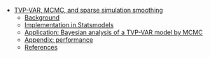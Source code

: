 -   [TVP-VAR, MCMC, and sparse simulation
    smoothing](#tvp-var-mcmc-and-sparse-simulation-smoothing)
    -   [Background](#background)
    -   [Implementation in Statsmodels](#implementation-in-statsmodels)
    -   [Application: Bayesian analysis of a TVP-VAR model by
        MCMC](#application-bayesian-analysis-of-a-tvp-var-model-by-mcmc)
    -   [Appendix: performance](#appendix-performance)
    -   [References](#references)
